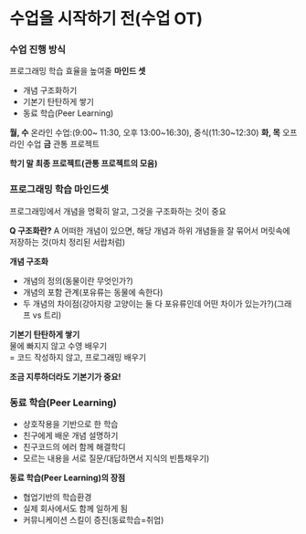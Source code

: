 # 수업을 시작하기  전(수업 OT)

### 수업 진행 방식
프로그래밍 학습 효율을 높여줄 **마인드 셋**
- 개념 구조화하기
- 기본기 탄탄하게 쌓기
- 동료 학습(Peer Learning)

**월, 수** 온라인 수업:(9:00~ 11:30, 오후 13:00~16:30), 중식(11:30~12:30)
**화, 목** 오프라인 수업
**금** 관통 프로젝트

**학기 말 최종 프로젝트(관통 프로젝트의 모음)**

### 프로그래밍 학습 마인드셋

프로그래밍에서 개념을 명확히 알고, 그것을 구조화하는 것이 중요

**Q 구조화란?**
A 어떠한 개념이 있으면, 해당 개념과 하위 개념들을 잘 묶어서 머릿속에 저장하는 것(마치 정리된 서랍처럼)

**개념 구조화**  
- 개념의 정의(동물이란 무엇인가?)  
- 개념의 포함 관계(포유류는 동물에 속한다)  
- 두 개념의 차이점(강아지랑 고양이는 둘 다 포유류인데 어떤 차이가 있는가?)\(그래프 vs 트리)

**기본기 탄탄하게 쌓기**  
물에 빠지지 않고 수영 배우기  
= 코드 작성하지 않고, 프로그래밍 배우기

**조금 지루하더라도 기본기가 중요!**

### 동료 학습(Peer Learning)
- 상호작용을 기반으로 한 학습
- 친구에게 배운 개념 설명하기
- 친구코드의 에러 함께 해결학디
- 모르는 내용을 서로 질문/대답하면서 지식의 빈틈채우기)


**동료 학습(Peer Learning)의 장점**
- 협업기반의 학습환경
- 실제 회사에서도 함께 일하게 됨
- 커뮤니케이션 스킬이 증진(동료학습=취업)


